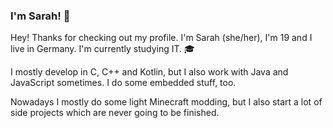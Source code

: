 ### I'm Sarah! 🖤

Hey! Thanks for checking out my profile. I'm Sarah (she/her), I'm 19 and I live in Germany. I'm currently studying IT. 🎓

I mostly develop in C, C++ and Kotlin, but I also work with Java and JavaScript sometimes. I do some embedded stuff, too.

Nowadays I mostly do some light Minecraft modding, but I also start a lot of side projects which are never going to be finished.
